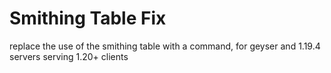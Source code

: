 # Smithing Table Fix
 replace the use of the smithing table with a command, for geyser and 1.19.4 servers serving 1.20+ clients
